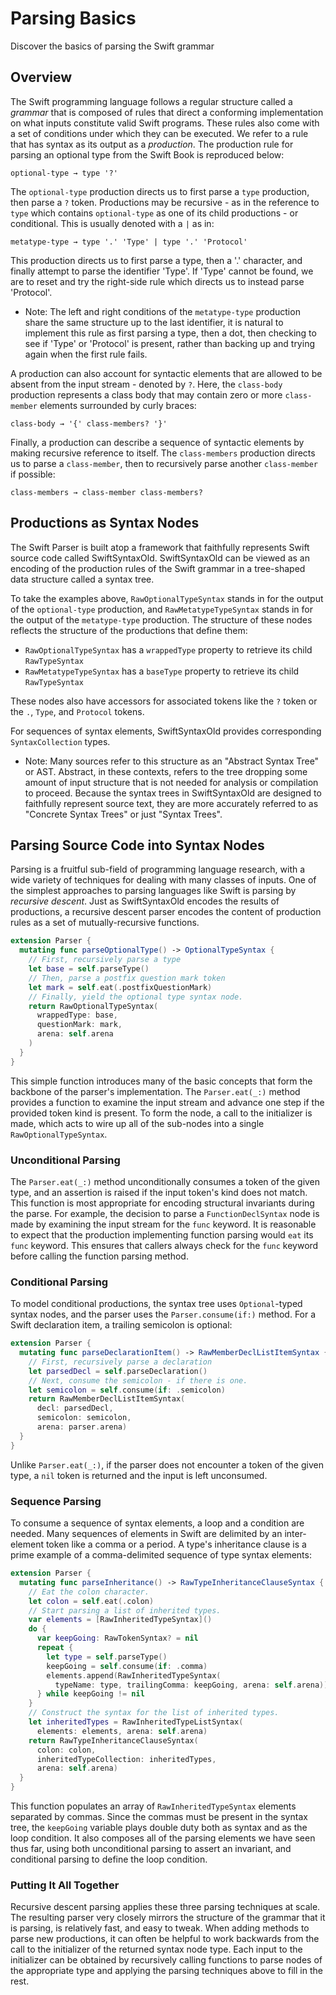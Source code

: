 # Parsing Basics

Discover the basics of parsing the Swift grammar

## Overview

The Swift programming language follows a regular structure called a _grammar_
that is composed of rules that direct a conforming implementation on what
inputs constitute valid Swift programs. These rules also come with a set of 
conditions under which they can be executed. We refer to a rule that has syntax
as its output as a _production_. The production rule for parsing an optional
type from the Swift Book is reproduced below:

```
optional-type → type '?'
```

The `optional-type` production directs us to first parse a `type` production,
then parse a `?` token. Productions may be recursive - as in the reference to
`type` which contains `optional-type` as one of its child productions -
or conditional. This is usually denoted with a `|` as in:

```
metatype-type → type '.' 'Type' | type '.' 'Protocol'
```

This production directs us to first parse a type, then a '.' character,
and finally attempt to parse the identifier 'Type'. If 'Type' cannot be found,
we are to reset and try the right-side rule which directs us to instead parse
'Protocol'. 

- Note: The left and right conditions of the `metatype-type` production 
share the same structure up to the last identifier, it is natural to implement 
this rule as first parsing a type, then a dot, then checking to see if 'Type' or 
'Protocol' is present, rather than backing up and trying again when the first
rule fails.

A production can also account for syntactic elements that are allowed to be
absent from the input stream - denoted by `?`. Here, the `class-body` production
represents a class body that may contain zero or more `class-member` elements
surrounded by curly braces:

```
class-body → '{' class-members? '}'
```

Finally, a production can describe a sequence of syntactic elements by making
recursive reference to itself. The `class-members` production directs us to
parse a `class-member`, then to recursively parse another `class-member` if
possible:

```
class-members → class-member class-members?
```

## Productions as Syntax Nodes

The Swift Parser is built atop a framework that faithfully represents Swift
source code called SwiftSyntaxOld. SwiftSyntaxOld can be viewed as an encoding of the 
production rules of the Swift grammar in a tree-shaped data structure called a
syntax tree.

To take the examples above, `RawOptionalTypeSyntax` stands in for the output of the
`optional-type` production, and `RawMetatypeTypeSyntax` stands in for the output
of the `metatype-type` production. The structure of these nodes reflects the
structure of the productions that define them:

- `RawOptionalTypeSyntax` has a `wrappedType` property to retrieve its child `RawTypeSyntax`
- `RawMetatypeTypeSyntax` has a `baseType` property to retrieve its child `RawTypeSyntax`

These nodes also have accessors for associated tokens like the `?`
token or the `.`, `Type`, and `Protocol` tokens.

For sequences of syntax elements, SwiftSyntaxOld provides corresponding
`SyntaxCollection` types.

- Note: Many sources refer to this structure as an "Abstract Syntax Tree" or 
        AST. Abstract, in these contexts, refers to the tree dropping some 
        amount of input structure that is not needed for analysis or compilation
        to proceed. Because the syntax trees in SwiftSyntaxOld are designed to 
        faithfully represent source text, they are more accurately referred to 
        as "Concrete Syntax Trees" or just "Syntax Trees".

## Parsing Source Code into Syntax Nodes

Parsing is a fruitful sub-field of programming language research, with a wide
variety of techniques for dealing with many classes of inputs. One of the
simplest approaches to parsing languages like Swift is parsing by 
_recursive descent_. Just as SwiftSyntaxOld encodes the results of productions,
a recursive descent parser encodes the content of production rules as a set of
mutually-recursive functions.

```swift
extension Parser {
  mutating func parseOptionalType() -> OptionalTypeSyntax {
    // First, recursively parse a type
    let base = self.parseType()
    // Then, parse a postfix question mark token
    let mark = self.eat(.postfixQuestionMark)
    // Finally, yield the optional type syntax node.
    return RawOptionalTypeSyntax(
      wrappedType: base, 
      questionMark: mark, 
      arena: self.arena
    )
  }
}
```

This simple function introduces many of the basic concepts that form the
backbone of the parser's implementation. The `Parser.eat(_:)` method
provides a function to examine the input stream and advance one step if the
provided token kind is present. To form the node, a call to the initializer
is made, which acts to wire up all of the sub-nodes into a single 
`RawOptionalTypeSyntax`.

### Unconditional Parsing

The `Parser.eat(_:)` method unconditionally consumes a token of the given
type, and an assertion is raised if the input token's kind does not match.
This function is most appropriate for encoding structural invariants during
the parse. For example, the decision to parse a `FunctionDeclSyntax` node is
made by examining the input stream for the `func` keyword. It is reasonable to
expect that the production implementing function parsing would `eat` its `func`
keyword. This ensures that callers always check for the `func` keyword before
calling the function parsing method.

### Conditional Parsing

To model conditional productions, the syntax tree uses `Optional`-typed
syntax nodes, and the parser uses the `Parser.consume(if:)` method. 
For a Swift declaration item, a trailing semicolon is optional:

```swift
extension Parser {
  mutating func parseDeclarationItem() -> RawMemberDeclListItemSyntax {
    // First, recursively parse a declaration
    let parsedDecl = self.parseDeclaration()
    // Next, consume the semicolon - if there is one.
    let semicolon = self.consume(if: .semicolon)
    return RawMemberDeclListItemSyntax(
      decl: parsedDecl, 
      semicolon: semicolon,
      arena: parser.arena)
  }
}
```

Unlike `Parser.eat(_:)`, if the parser does not encounter a token of the
given type, a `nil` token is returned and the input is left unconsumed.

### Sequence Parsing

To consume a sequence of syntax elements, a loop and a condition are needed.
Many sequences of elements in Swift are delimited by an inter-element token
like a comma or a period. A type's inheritance clause is a prime example of
a comma-delimited sequence of type syntax elements:

```swift
extension Parser {
  mutating func parseInheritance() -> RawTypeInheritanceClauseSyntax {
    // Eat the colon character.
    let colon = self.eat(.colon)
    // Start parsing a list of inherited types.
    var elements = [RawInheritedTypeSyntax]()
    do {
      var keepGoing: RawTokenSyntax? = nil
      repeat {
        let type = self.parseType()
        keepGoing = self.consume(if: .comma)
        elements.append(RawInheritedTypeSyntax(
          typeName: type, trailingComma: keepGoing, arena: self.arena))
      } while keepGoing != nil
    }
    // Construct the syntax for the list of inherited types.
    let inheritedTypes = RawInheritedTypeListSyntax(
      elements: elements, arena: self.arena)
    return RawTypeInheritanceClauseSyntax(
      colon: colon,
      inheritedTypeCollection: inheritedTypes,
      arena: self.arena)
  }
}
```

This function populates an array of `RawInheritedTypeSyntax` elements separated
by commas. Since the commas must be present in the syntax tree, the `keepGoing`
variable plays double duty both as syntax and as the loop condition. It also
composes all of the parsing elements we have seen thus far, using both
unconditional parsing to assert an invariant, and conditional parsing to 
define the loop condition.

### Putting It All Together

Recursive descent parsing applies these three parsing techniques at scale. The
resulting parser very closely mirrors the structure of the grammar that it is
parsing, is relatively fast, and easy to tweak. When adding methods to
parse new productions, it can often be helpful to work backwards from the
call to the initializer of the returned syntax node type. Each input to the 
initializer can be obtained by recursively calling functions to parse nodes of
the appropriate type and applying the parsing techniques above to fill in 
the rest.
